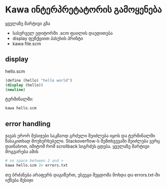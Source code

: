 # Kawa ინტერპრეტატორის გამოყენება

ყველაზე მარტივი გზა 
- სასურველ ედიტორში .scm ფაილის დაედითება
- display ფუნქციით პასუხის პრინტი
- kawa file.scm

## display
hello.scm
```scheme
(define (hello) "hello world")
(display (hello))
(newline)
```

ტერმინალში:
```sh
kawa hello.scm
```

## error handling
ჯავას ერორ მესიჯები საკმაოდ გრძელი შეიძლება იყოს და ტერმინალში წასაკითხად
    მოუხერხებელი. Stackoverflow-ს შემთხვევაში შეიძლება ვერც დაინახოთ, იმიტომ რომ
    scrollback სიგრძეს ცდება. ყველაზე მარტივი მოგვარება ამის

```sh
# no space between 2 and >
kawa hello.scm 2> errors.txt
```
თუ ბრძანება არაფერს დაგიწერთ, ესეეგი შეცდომა მოხდა და errors.txt-ში იქნება მესიჯი
